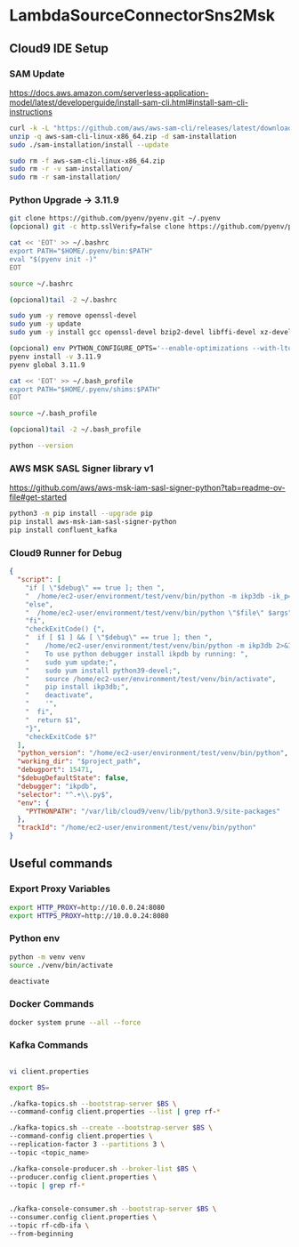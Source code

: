 # LambdaSourceConnectorSns2Msk

## Cloud9 IDE Setup

### SAM Update
https://docs.aws.amazon.com/serverless-application-model/latest/developerguide/install-sam-cli.html#install-sam-cli-instructions

```sh
curl -k -L "https://github.com/aws/aws-sam-cli/releases/latest/download/aws-sam-cli-linux-x86_64.zip" -o "aws-sam-cli-linux-x86_64.zip"
unzip -q aws-sam-cli-linux-x86_64.zip -d sam-installation
sudo ./sam-installation/install --update

sudo rm -f aws-sam-cli-linux-x86_64.zip
sudo rm -r -v sam-installation/
sudo rm -r sam-installation/
```

### Python Upgrade -> 3.11.9
```sh
git clone https://github.com/pyenv/pyenv.git ~/.pyenv
(opcional) git -c http.sslVerify=false clone https://github.com/pyenv/pyenv.git ~/.pyenv

cat << 'EOT' >> ~/.bashrc
export PATH="$HOME/.pyenv/bin:$PATH"
eval "$(pyenv init -)"
EOT

source ~/.bashrc

(opcional)tail -2 ~/.bashrc

sudo yum -y remove openssl-devel
sudo yum -y update
sudo yum -y install gcc openssl-devel bzip2-devel libffi-devel xz-devel

(opcional) env PYTHON_CONFIGURE_OPTS='--enable-optimizations --with-lto' PYTHON_CFLAGS='-march=native -mtune=native' pyenv install -v 3.11.9
pyenv install -v 3.11.9
pyenv global 3.11.9

cat << 'EOT' >> ~/.bash_profile
export PATH="$HOME/.pyenv/shims:$PATH"
EOT

source ~/.bash_profile

(opcional)tail -2 ~/.bash_profile

python --version
```

### AWS MSK SASL Signer library v1
https://github.com/aws/aws-msk-iam-sasl-signer-python?tab=readme-ov-file#get-started

```sh
python3 -m pip install --upgrade pip
pip install aws-msk-iam-sasl-signer-python
pip install confluent_kafka
```

### Cloud9 Runner for Debug
```json
{
  "script": [
    "if [ \"$debug\" == true ]; then ",
    "  /home/ec2-user/environment/test/venv/bin/python -m ikp3db -ik_p=15471 -ik_cwd=$project_path \"$file\" $args",
    "else",
    "  /home/ec2-user/environment/test/venv/bin/python \"$file\" $args",
    "fi",
    "checkExitCode() {",
    "  if [ $1 ] && [ \"$debug\" == true ]; then ",
    "    /home/ec2-user/environment/test/venv/bin/python -m ikp3db 2>&1 | grep -q 'No module' && echo '",
    "    To use python debugger install ikpdb by running: ",
    "    sudo yum update;",
    "    sudo yum install python39-devel;",
    "    source /home/ec2-user/environment/test/venv/bin/activate",
    "    pip install ikp3db;",
    "    deactivate",
    "    '",
    "  fi",
    "  return $1",
    "}",
    "checkExitCode $?"
  ],
  "python_version": "/home/ec2-user/environment/test/venv/bin/python",
  "working_dir": "$project_path",
  "debugport": 15471,
  "$debugDefaultState": false,
  "debugger": "ikpdb",
  "selector": "^.+\\.py$",
  "env": {
    "PYTHONPATH": "/var/lib/cloud9/venv/lib/python3.9/site-packages"
  },
  "trackId": "/home/ec2-user/environment/test/venv/bin/python"
}
```

## Useful commands

### Export Proxy Variables
```sh
export HTTP_PROXY=http://10.0.0.24:8080
export HTTPS_PROXY=http://10.0.0.24:8080
```

### Python env
```sh
python -m venv venv
source ./venv/bin/activate

deactivate
```

### Docker Commands
```sh
docker system prune --all --force
```

### Kafka Commands
```sh

vi client.properties
```
```sh
export BS=
```
```sh
./kafka-topics.sh --bootstrap-server $BS \
--command-config client.properties --list | grep rf-*
```
```sh
./kafka-topics.sh --create --bootstrap-server $BS \
--command-config client.properties \
--replication-factor 3 --partitions 3 \
--topic <topic_name>
```

```sh
./kafka-console-producer.sh --broker-list $BS \
--producer.config client.properties \
--topic | grep rf-*
```
```sh

./kafka-console-consumer.sh --bootstrap-server $BS \
--consumer.config client.properties \
--topic rf-cdb-ifa \
--from-beginning
```